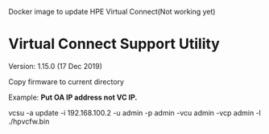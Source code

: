 Docker image to update HPE Virtual Connect(Not working yet)

# Virtual Connect Support Utility
Version:	1.15.0 (17 Dec 2019)

Copy firmware to current directory


   Example: **Put OA IP address not VC IP.**
 
   vcsu -a update -i 192.168.100.2 -u admin -p admin -vcu admin -vcp admin -l ./hpvcfw.bin
